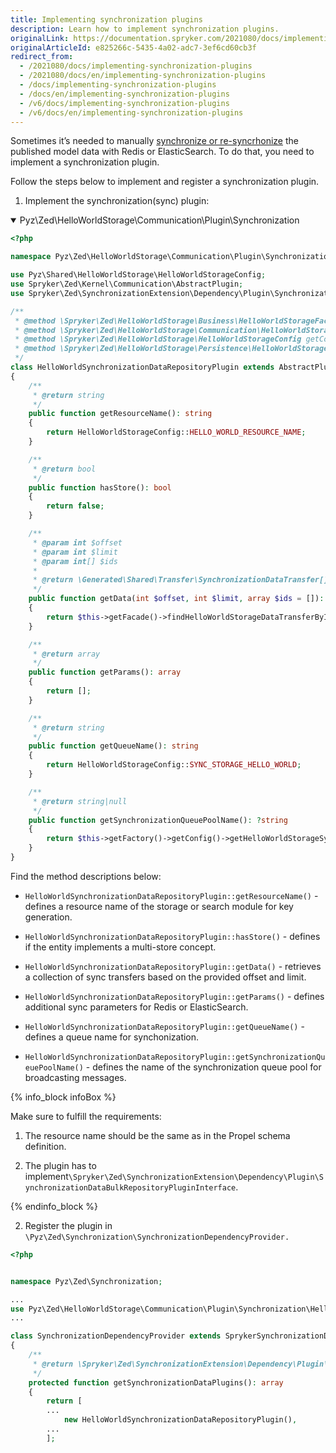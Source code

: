 ```yaml
---
title: Implementing synchronization plugins
description: Learn how to implement synchronization plugins.
originalLink: https://documentation.spryker.com/2021080/docs/implementing-synchronization-plugins
originalArticleId: e825266c-5435-4a02-adc7-3ef6cd60cb3f
redirect_from:
  - /2021080/docs/implementing-synchronization-plugins
  - /2021080/docs/en/implementing-synchronization-plugins
  - /docs/implementing-synchronization-plugins
  - /docs/en/implementing-synchronization-plugins
  - /v6/docs/implementing-synchronization-plugins
  - /v6/docs/en/implementing-synchronization-plugins
---
```


Sometimes it’s needed to manually [synchronize or re-syncrhonize](/docs/scos/dev/back-end-development/data-manipulation/data-publishing/publish-and-synchronize-repeated-export.html#published-data-re-generation) the published model data with Redis or ElasticSearch. To do that, you need to implement a synchronization plugin.

Follow the steps below to implement and register a synchronization plugin.

1.  Implement the synchronization(sync) plugin:

<details open>
    <summary>Pyz\Zed\HelloWorldStorage\Communication\Plugin\Synchronization</summary>

```php
<?php

namespace Pyz\Zed\HelloWorldStorage\Communication\Plugin\Synchronization;

use Pyz\Shared\HelloWorldStorage\HelloWorldStorageConfig;
use Spryker\Zed\Kernel\Communication\AbstractPlugin;
use Spryker\Zed\SynchronizationExtension\Dependency\Plugin\SynchronizationDataBulkRepositoryPluginInterface;

/**
 * @method \Spryker\Zed\HelloWorldStorage\Business\HelloWorldStorageFacadeInterface getFacade()
 * @method \Spryker\Zed\HelloWorldStorage\Communication\HelloWorldStorageCommunicationFactory getFactory()
 * @method \Spryker\Zed\HelloWorldStorage\HelloWorldStorageConfig getConfig()
 * @method \Spryker\Zed\HelloWorldStorage\Persistence\HelloWorldStorageRepositoryInterface getRepository()
 */
class HelloWorldSynchronizationDataRepositoryPlugin extends AbstractPlugin implements SynchronizationDataBulkRepositoryPluginInterface
{
    /**
     * @return string
     */
    public function getResourceName(): string
    {
        return HelloWorldStorageConfig::HELLO_WORLD_RESOURCE_NAME;
    }

    /**
     * @return bool
     */
    public function hasStore(): bool
    {
        return false;
    }

    /**
     * @param int $offset
     * @param int $limit
     * @param int[] $ids
     *
     * @return \Generated\Shared\Transfer\SynchronizationDataTransfer[]
     */
    public function getData(int $offset, int $limit, array $ids = []): array
    {
        return $this->getFacade()->findHelloWorldStorageDataTransferByIds($offset, $limit, $ids);
    }

    /**
     * @return array
     */
    public function getParams(): array
    {
        return [];
    }

    /**
     * @return string
     */
    public function getQueueName(): string
    {
        return HelloWorldStorageConfig::SYNC_STORAGE_HELLO_WORLD;
    }

    /**
     * @return string|null
     */
    public function getSynchronizationQueuePoolName(): ?string
    {
        return $this->getFactory()->getConfig()->getHelloWorldStorageSynchronizationPoolName();
    }
}
```

</details>


Find the method descriptions below:

*   `HelloWorldSynchronizationDataRepositoryPlugin::getResourceName()` - defines a resource name of the storage or search module for key generation.

*   `HelloWorldSynchronizationDataRepositoryPlugin::hasStore()` - defines if the entity implements a multi-store concept.

*   `HelloWorldSynchronizationDataRepositoryPlugin::getData()` - retrieves a collection of sync transfers based on the provided offset and limit.

*   `HelloWorldSynchronizationDataRepositoryPlugin::getParams()` - defines additional sync parameters for Redis or ElasticSearch.

*   `HelloWorldSynchronizationDataRepositoryPlugin::getQueueName()` - defines a queue name for synchonization.

*   `HelloWorldSynchronizationDataRepositoryPlugin::getSynchronizationQueuePoolName()` \- defines the name of the synchronization queue pool for broadcasting messages.

{% info_block infoBox %}

Make sure to fulfill the requirements:

1.  The resource name should be the same as in the Propel schema definition.

2.  The plugin has to implement`\Spryker\Zed\SynchronizationExtension\Dependency\Plugin\SynchronizationDataBulkRepositoryPluginInterface`.

{% endinfo_block %}

2. Register the plugin in `\Pyz\Zed\Synchronization\SynchronizationDependencyProvider.`

```php
<?php


namespace Pyz\Zed\Synchronization;

...
use Pyz\Zed\HelloWorldStorage\Communication\Plugin\Synchronization\HelloWorldSynchronizationDataRepositoryPlugin;
...

class SynchronizationDependencyProvider extends SprykerSynchronizationDependencyProvider
{
    /**
     * @return \Spryker\Zed\SynchronizationExtension\Dependency\Plugin\SynchronizationDataPluginInterface[]
     */
    protected function getSynchronizationDataPlugins(): array
    {
        return [
        ...
            new HelloWorldSynchronizationDataRepositoryPlugin(),
        ...    
        ];
```
